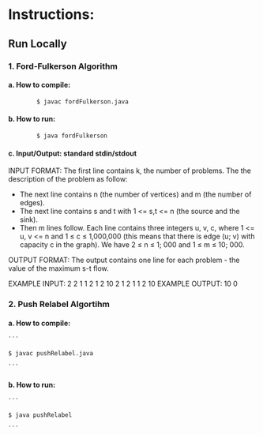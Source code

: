 # Instructions:

## Run Locally
  ### 1. Ford-Fulkerson Algorithm
  
   #### a. How to compile:
            
            $ javac fordFulkerson.java
   
   #### b. How to run: 
             
            $ java fordFulkerson
   
   #### c. Input/Output: standard stdin/stdout
  
  INPUT FORMAT: The first line contains k, the number of problems. The the description of the problem as follow:
  + The next line contains n (the number of vertices) and m (the number of edges).
  + The next line contains s and t with 1 <= s,t <= n (the source and the sink). 
  + Then m lines follow. Each line contains three integers u, v, c, where 1 <= u, v <= n and 1 ≤ c ≤ 1,000,000 (this means that there is edge (u; v) with capacity c in the graph). We have 2 ≤ n ≤ 1; 000 and 1 ≤ m ≤ 10; 000.
  
  OUTPUT FORMAT: The output contains one line for each problem - the value of the maximum s-t flow.
      
  EXAMPLE INPUT:
  2
  2 1
  1 2
  1 2 10
  2 1
  2 1
  1 2 10
  EXAMPLE OUTPUT:
  10
  0
  
  ### 2. Push Relabel Algortihm
  
  #### a. How to compile: 
    ```
    
    $ javac pushRelabel.java
    
    ```
  #### b. How to run: 
    ```
    
    $ java pushRelabel
    
    ```

